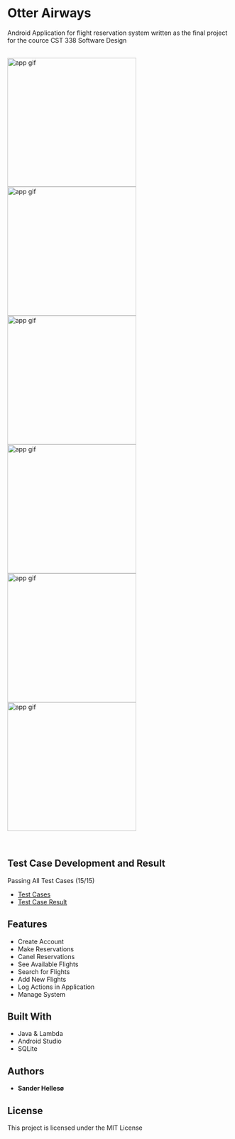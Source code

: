 # Otter Airways
Android Application for flight reservation system written as the final project for the cource CST 338 Software Design
<br>
<br>
<p float="left">
  <img src="https://github.com/sanderhelleso/flightReservationSystem/blob/master/preview/Screenshot_1544675764.png" alt="app gif" width=290>
  <img src="https://github.com/sanderhelleso/flightReservationSystem/blob/master/preview/Screenshot_1544675787.png" alt="app gif" width=290>
  <img src="https://github.com/sanderhelleso/flightReservationSystem/blob/master/preview/Screenshot_1544675817.png" alt="app gif" width=290>
  <img src="https://github.com/sanderhelleso/flightReservationSystem/blob/master/preview/Screenshot_1544675835.png" alt="app gif" width=290>
  <img src="https://github.com/sanderhelleso/flightReservationSystem/blob/master/preview/Screenshot_1544675868.png" alt="app gif" width=290>
  <img src="https://github.com/sanderhelleso/flightReservationSystem/blob/master/preview/Screenshot_1544675872.png" alt="app gif" width=290>
</p>
<br>

## Test Case Development and Result
Passing All Test Cases (15/15)
<ul>
  <li><a href="https://github.com/sanderhelleso/flightReservationSystem/blob/master/testcases/project2_part2.pdf">Test Cases</a></li>
  <li><a href="https://github.com/sanderhelleso/flightReservationSystem/blob/master/testcases/project2_part3_testcases_sanderhellesoe.doc.pdf">Test Case Result</a></li>
</ul>

## Features
* Create Account
* Make Reservations
* Canel Reservations
* See Available Flights
* Search for Flights
* Add New Flights
* Log Actions in Application
* Manage System

## Built With

* Java & Lambda
* Android Studio
* SQLite

## Authors

* **Sander Hellesø**

## License

This project is licensed under the MIT License
